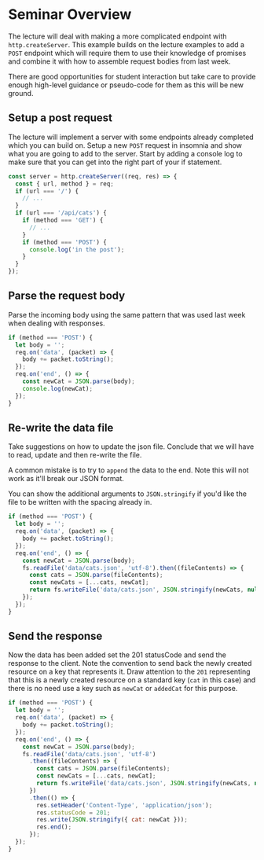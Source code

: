 # Seminar Overview

The lecture will deal with making a more complicated endpoint with `http.createServer`.
This example builds on the lecture examples to add a `POST` endpoint which will require them to use their knowledge of promises and combine it with how to assemble request bodies from last week.

There are good opportunities for student interaction but take care to provide enough high-level guidance or pseudo-code for them as this will be new ground.

## Setup a post request

The lecture will implement a server with some endpoints already completed which you can build on. Setup a new `POST` request in insomnia and show what you are going to add to the server. Start by adding a console log to make sure that you can get into the right part of your if statement.

```js
const server = http.createServer((req, res) => {
  const { url, method } = req;
  if (url === '/') {
    // ...
  }
  if (url === '/api/cats') {
    if (method === 'GET') {
      // ...
    }
    if (method === 'POST') {
      console.log('in the post');
    }
  }
});
```

## Parse the request body

Parse the incoming body using the same pattern that was used last week when dealing with responses.

```js
if (method === 'POST') {
  let body = '';
  req.on('data', (packet) => {
    body += packet.toString();
  });
  req.on('end', () => {
    const newCat = JSON.parse(body);
    console.log(newCat);
  });
}
```

## Re-write the data file

Take suggestions on how to update the json file. Conclude that we will have to read, update and then re-write the file.

A common mistake is to try to `append` the data to the end. Note this will not work as it'll break our JSON format.

You can show the additional arguments to `JSON.stringify` if you'd like the file to be written with the spacing already in.

```js
if (method === 'POST') {
  let body = '';
  req.on('data', (packet) => {
    body += packet.toString();
  });
  req.on('end', () => {
    const newCat = JSON.parse(body);
    fs.readFile('data/cats.json', 'utf-8').then((fileContents) => {
      const cats = JSON.parse(fileContents);
      const newCats = [...cats, newCat];
      return fs.writeFile('data/cats.json', JSON.stringify(newCats, null, 2));
    });
  });
}
```

## Send the response

Now the data has been added set the 201 statusCode and send the response to the client. Note the convention to send back the newly created resource on a key that represents it. Draw attention to the `201` representing that this is a newly created resource on a standard key (`cat` in this case) and there is no need use a key such as `newCat` or `addedCat` for this purpose.

```js
if (method === 'POST') {
  let body = '';
  req.on('data', (packet) => {
    body += packet.toString();
  });
  req.on('end', () => {
    const newCat = JSON.parse(body);
    fs.readFile('data/cats.json', 'utf-8')
      .then((fileContents) => {
        const cats = JSON.parse(fileContents);
        const newCats = [...cats, newCat];
        return fs.writeFile('data/cats.json', JSON.stringify(newCats, null, 2));
      })
      .then(() => {
        res.setHeader('Content-Type', 'application/json');
        res.statusCode = 201;
        res.write(JSON.stringify({ cat: newCat }));
        res.end();
      });
  });
}
```
